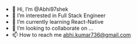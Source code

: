 - 👋 Hi, I’m @Abhi97shek
- 👀 I’m interested in Full Stack Engineer
- 🌱 I’m currently learning React-Native
- 💞️ I’m looking to collaborate on ...
- 📫 How to reach me abhi.kumar736@gmail.com

<!---
Abhi97shek/Abhi97shek is a ✨ special ✨ repository because its `README.md` (this file) appears on your GitHub profile.
You can click the Preview link to take a look at your changes.
--->
